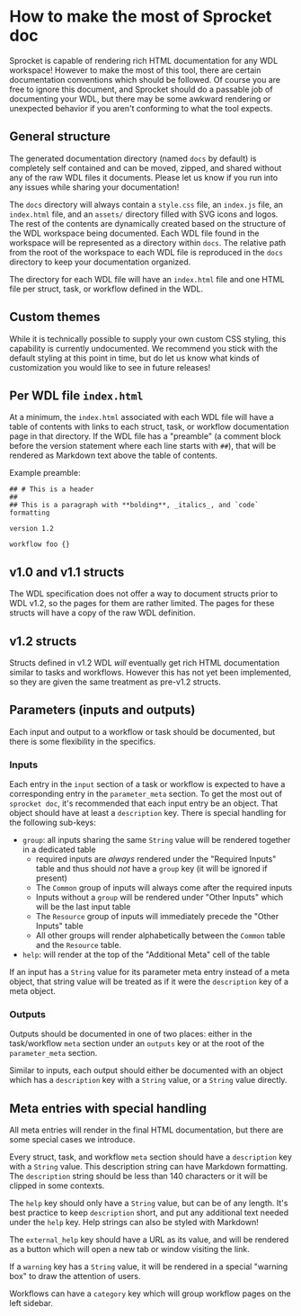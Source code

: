 # How to make the most of Sprocket doc

Sprocket is capable of rendering rich HTML documentation for any WDL workspace! However to make the most of this tool, there are certain documentation conventions which should be followed. Of course you are free to ignore this document, and Sprocket should do a passable job of documenting your WDL, but there may be some awkward rendering or unexpected behavior if you aren't conforming to what the tool expects.

## General structure

The generated documentation directory (named `docs` by default) is completely self contained and can be moved, zipped, and shared without any of the raw WDL files it documents. Please let us know if you run into any issues while sharing your documentation!

The `docs` directory will always contain a `style.css` file, an `index.js` file, an `index.html` file, and an `assets/` directory filled with SVG icons and logos. The rest of the contents are dynamically created based on the structure of the WDL workspace being documented. Each WDL file found in the workspace will be represented as a directory within `docs`. The relative path from the root of the workspace to each WDL file is reproduced in the `docs` directory to keep your documentation organized.

The directory for each WDL file will have an `index.html` file and one HTML file per struct, task, or workflow defined in the WDL.

## Custom themes

While it is technically possible to supply your own custom CSS styling, this capability is currently undocumented. We recommend you stick with the default styling at this point in time, but do let us know what kinds of customization you would like to see in future releases! 

## Per WDL file `index.html`

At a minimum, the `index.html` associated with each WDL file will have a table of contents with links to each struct, task, or workflow documentation page in that directory. If the WDL file has a "preamble" (a comment block before the version statement where each line starts with `##`), that will be rendered as Markdown text above the table of contents.

Example preamble:

```wdl
## # This is a header
##
## This is a paragraph with **bolding**, _italics_, and `code` formatting

version 1.2

workflow foo {}
```

## v1.0 and v1.1 structs

The WDL specification does not offer a way to document structs prior to WDL v1.2, so the pages for them are rather limited. The pages for these structs will have a copy of the raw WDL definition.

## v1.2 structs

Structs defined in v1.2 WDL _will_ eventually get rich HTML documentation similar to tasks and workflows. However this has not yet been implemented, so they are given the same treatment as pre-v1.2 structs.

## Parameters (inputs and outputs)

Each input and output to a workflow or task should be documented, but there is some flexibility in the specifics.

### Inputs

Each entry in the `input` section of a task or workflow is expected to have a corresponding entry in the `parameter_meta` section. To get the most out of `sprocket doc`, it's recommended that each input entry be an object. That object should have at least a `description` key. There is special handling for the following sub-keys:

- `group`: all inputs sharing the same `String` value will be rendered together in a dedicated table
    - required inputs are _always_ rendered under the "Required Inputs" table and thus should _not_ have a `group` key (it will be ignored if present)
    - The `Common` group of inputs will always come after the required inputs
    - Inputs without a `group` will be rendered under "Other Inputs" which will be the last input table
    - The `Resource` group of inputs will immediately precede the "Other Inputs" table
    - All other groups will render alphabetically between the `Common` table and the `Resource` table.
- `help`: will render at the top of the "Additional Meta" cell of the table

If an input has a `String` value for its parameter meta entry instead of a meta object, that string value will be treated as if it were the `description` key of a meta object.

### Outputs

Outputs should be documented in one of two places: either in the task/workflow `meta` section under an `outputs` key or at the root of the `parameter_meta` section.

Similar to inputs, each output should either be documented with an object which has a `description` key with a `String` value, or a `String` value directly. 

## Meta entries with special handling

All meta entries will render in the final HTML documentation, but there are some special cases we introduce.

Every struct, task, and workflow `meta` section should have a `description` key with a `String` value. This description string can have Markdown formatting. The `description` string should be less than 140 characters or it will be clipped in some contexts.

The `help` key should only have a `String` value, but can be of any length. It's best practice to keep `description` short, and put any additional text needed under the `help` key. Help strings can also be styled with Markdown!

The `external_help` key should have a URL as its value, and will be rendered as a button which will open a new tab or window visiting the link.

If a `warning` key has a `String` value, it will be rendered in a special "warning box" to draw the attention of users.

Workflows can have a `category` key which will group workflow pages on the left sidebar.

